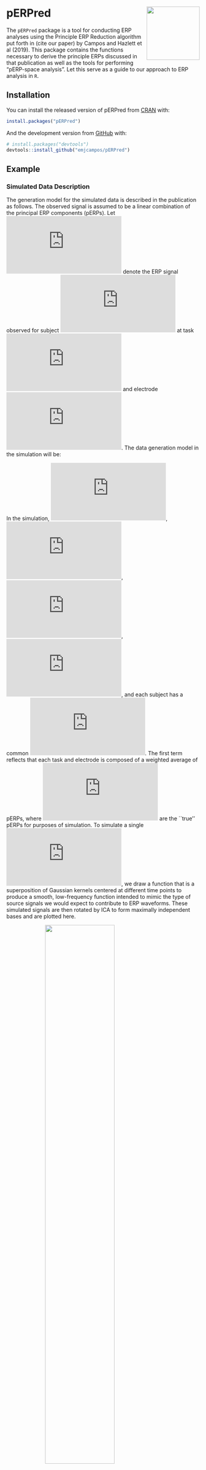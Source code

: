 
<!-- README.md is generated from README.Rmd. Please edit that file -->

# pERPred <a href = 'https://github.com/emjcampos/pERPred'><img src = 'man/figures/pERPred.png' align = "right" height = "138.5" /></a>

<!-- badges: start -->

<!-- badges: end -->

The `pERPred` package is a tool for conducting ERP analyses using the
Principle ERP Reduction algorithm put forth in (cite our paper) by
Campos and Hazlett et al (2019). This package contains the functions
necessary to derive the principle ERPs discussed in that publication as
well as the tools for performing “pERP-space analysis”. Let this serve
as a guide to our approach to ERP analysis in `R`.

## Installation

You can install the released version of pERPred from
[CRAN](https://CRAN.R-project.org) with:

``` r
install.packages("pERPred")
```

And the development version from [GitHub](https://github.com/) with:

``` r
# install.packages("devtools")
devtools::install_github("emjcampos/pERPred")
```

## Example

### Simulated Data Description

The generation model for the simulated data is described in the
publication as follows. The observed signal is assumed to be a linear
combination of the principal ERP components (pERPs). Let
![Y\_{i,v,e}(t)](https://latex.codecogs.com/png.latex?Y_%7Bi%2Cv%2Ce%7D%28t%29
"Y_{i,v,e}(t)") denote the ERP signal observed for subject
![i](https://latex.codecogs.com/png.latex?i "i") at task
![v](https://latex.codecogs.com/png.latex?v "v") and electrode
![e](https://latex.codecogs.com/png.latex?e "e"). The data generation
model in the simulation will be: 

In the simulation, ![N
= 100](https://latex.codecogs.com/png.latex?N%20%3D%20100 "N = 100"),
![V = 9](https://latex.codecogs.com/png.latex?V%20%3D%209 "V = 9"), ![C
= 5](https://latex.codecogs.com/png.latex?C%20%3D%205 "C = 5"), ![T
= 384](https://latex.codecogs.com/png.latex?T%20%3D%20384 "T = 384"),
and each subject has a common ![E
= 40](https://latex.codecogs.com/png.latex?E%20%3D%2040 "E = 40"). The
first term reflects that each task and electrode is composed of a
weighted average of pERPs, where
![\\phi^{\\star}\_c(t)](https://latex.codecogs.com/png.latex?%5Cphi%5E%7B%5Cstar%7D_c%28t%29
"\\phi^{\\star}_c(t)") are the \`\`true’’ pERPs for purposes of
simulation. To simulate a single
![\\phi^{\\star}\_c(t)](https://latex.codecogs.com/png.latex?%5Cphi%5E%7B%5Cstar%7D_c%28t%29
"\\phi^{\\star}_c(t)"), we draw a function that is a superposition of
Gaussian kernels centered at different time points to produce a smooth,
low-frequency function intended to mimic the type of source signals we
would expect to contribute to ERP waveforms. These simulated signals are
then rotated by ICA to form maximally independent bases and are plotted
here.

<img src="man/figures/README-true_pERPs-1.png" width="60%" style="display: block; margin: auto;" />

The coefficients,
![k\_{c,v,e}](https://latex.codecogs.com/png.latex?k_%7Bc%2Cv%2Ce%7D
"k_{c,v,e}"), are drawn from a normal distribution with mean zero and
variance
![\\sigma^2\_{k}=0.25](https://latex.codecogs.com/png.latex?%5Csigma%5E2_%7Bk%7D%3D0.25
"\\sigma^2_{k}=0.25").

The second term reflects the structured stochastic canonical component
with dependencies within a subject across tasks and electrodes. The
subject specific scores
![\\xi\_{c,i,v,e}](https://latex.codecogs.com/png.latex?%5Cxi_%7Bc%2Ci%2Cv%2Ce%7D
"\\xi_{c,i,v,e}") will be simulated from a Matrix Normal (to create a
depedence structure within tasks and across electrodes) with mean zero
and covariance matrices
![\\Sigma\_{c,v}](https://latex.codecogs.com/png.latex?%5CSigma_%7Bc%2Cv%7D
"\\Sigma_{c,v}") and
![\\Sigma\_{c,e}](https://latex.codecogs.com/png.latex?%5CSigma_%7Bc%2Ce%7D
"\\Sigma_{c,e}") of dimension ![V\\ast
V](https://latex.codecogs.com/png.latex?V%5Cast%20V "V\\ast V") and
![E\\ast E](https://latex.codecogs.com/png.latex?E%5Cast%20E "E\\ast E")
(identically and independently drawn over subjects only). The covariance
matrices are created in the same way for the electrode and task
dimensions. A matrix with 0.5 on the diagonal and 0.1 elsewhere created.
Each of these is multiplied by a factor (0.1, 0.2, 0.3, 0.4, 0.5), so
that each true ERP component is represented differently. In the results,
we expect the component with the highest multiplier to explain the most
variation in the observed signals.

The last term is the independent and identically distributed (iid)
measurement error. The measurement error
![\\zeta\_{i,v,e}(t)](https://latex.codecogs.com/png.latex?%5Czeta_%7Bi%2Cv%2Ce%7D%28t%29
"\\zeta_{i,v,e}(t)") will be simulated as independent draws (over
![i](https://latex.codecogs.com/png.latex?i "i"),
![v](https://latex.codecogs.com/png.latex?v "v"), and
![e](https://latex.codecogs.com/png.latex?e "e")) from a normal
distribution with mean zero and variance
![\\sigma\_\\text{error}^2](https://latex.codecogs.com/png.latex?%5Csigma_%5Ctext%7Berror%7D%5E2
"\\sigma_\\text{error}^2") equal to some proportion of the signal
variance. Define the variance of the simulated signal terms
![\\sum\_{c=1}^C k\_{c,v,e}\\phi^{\\star}\_c(t) + \\sum\_{c=1}^C
\\xi\_{c,i,v,e}\\phi^{\\star}\_c(t)](https://latex.codecogs.com/png.latex?%5Csum_%7Bc%3D1%7D%5EC%20k_%7Bc%2Cv%2Ce%7D%5Cphi%5E%7B%5Cstar%7D_c%28t%29%20%2B%20%5Csum_%7Bc%3D1%7D%5EC%20%5Cxi_%7Bc%2Ci%2Cv%2Ce%7D%5Cphi%5E%7B%5Cstar%7D_c%28t%29
"\\sum_{c=1}^C k_{c,v,e}\\phi^{\\star}_c(t) + \\sum_{c=1}^C \\xi_{c,i,v,e}\\phi^{\\star}_c(t)")
to be
![\\sigma\_\\text{signal}^2](https://latex.codecogs.com/png.latex?%5Csigma_%5Ctext%7Bsignal%7D%5E2
"\\sigma_\\text{signal}^2"). For the purposes of this vignette, we will
only explore the low noise case in which 1/3 of the simulated ERP will
be noise so ![\\sigma^2\_\\text{error} =
\\sqrt{0.5}\\times\\sigma\_\\text{signal}](https://latex.codecogs.com/png.latex?%5Csigma%5E2_%5Ctext%7Berror%7D%20%3D%20%5Csqrt%7B0.5%7D%5Ctimes%5Csigma_%5Ctext%7Bsignal%7D
"\\sigma^2_\\text{error} = \\sqrt{0.5}\\times\\sigma_\\text{signal}").

The data to be used in the `pERPred` function must be averaged over
trials. Then there must be one column for the “Task”, “Subject”, and
“Time”, and the remaining columns are the named electrodes that were
observed. All subjects must have the same number of time points observed
as well as the same number of tasks. However, there may be a different
number of electrodes (use NA for the missing electrodes). For example,
our simulated data looks like this:

``` r
head(simulated_data[, 1:7])
#>     Task     Subject      Time        AF3       AF4        AFZ         C3
#> 1 Task_1 Subject_001 0.0026042 -0.8315047 1.6557474 -1.4637006 -1.2174339
#> 2 Task_1 Subject_001 0.0052083  0.9028223 1.1525489 -2.3697299 -3.4455528
#> 3 Task_1 Subject_001 0.0078125 -0.0770906 0.5224889 -0.8622194 -0.6448022
#> 4 Task_1 Subject_001 0.0104167 -0.2268654 0.0654785 -2.8212200 -3.6817255
#> 5 Task_1 Subject_001 0.0130208 -1.1375707 1.3043730 -1.1123895 -1.5617383
#> 6 Task_1 Subject_001 0.0156250 -1.8166604 0.7649564 -0.9293482 -2.6024852
```

### pERP-RED

Begin by loading the `pERPred` package.

``` r
library(pERPred)
```

Now using the `pERPred` function, you can estimate the pERPs. There are
two choices that are chosen by the user:  
1\. the number of pERPs to estimate; and  
2\. the proportion of variation each of the PCA steps must explain.

By default, the percent of variation is set to 80. Raising this value
means more components will be kept in each of the PCA steps and the
computation time will rise accordingly. Also, the number of pERPs is
chosen based on an ![R^2](https://latex.codecogs.com/png.latex?R%5E2
"R^2") value defined as:  and can be calculated using the `R2_test`
function.

When estimating the pERPs, split the data into a training and test set,
then calculate the
![R^2\_{test}](https://latex.codecogs.com/png.latex?R%5E2_%7Btest%7D
"R^2_{test}"). After the number of pERPs is chosen, you can re-estimate
the pERPs using the whole dataset. If preferred, it is possible to
parallelize the estimation to speed up this process using the `future`
package (see commented code).

``` r
subject_list <- unique(simulated_data$Subject)
electrode_list <- names(simulated_data)[-c(1:3)]
task_list <- unique(simulated_data$Task)
train_subjects <- 
  sort(sample(subject_list, round(2 * length(subject_list) / 3)))

pERPs <- map(3:7, 
             ~ pERPred(simulated_data[simulated_data$Subject %in%
                                        train_subjects, ],
                       num_pERPs = .x,
                       percent_variation = 80))

# library(future)
# plan(multiprocess) 
# pERPs <- future_map(3:7, 
#                     ~ pERPred(simulated_data[simulated_data$Subject %in% 
#                                                train_subjects, ], 
#                               num_pERPs = .x, 
#                               percent_variation = 80), 
#                     .progress = TRUE)
```

Based on the
![R^2\_{test}](https://latex.codecogs.com/png.latex?R%5E2_%7Btest%7D
"R^2_{test}") values, we would choose 5 as the appropriate number of
pERPs since it is the point at which the
![R^2\_{test}](https://latex.codecogs.com/png.latex?R%5E2_%7Btest%7D
"R^2_{test}") tapers off.

``` r
map_dfr(pERPs, ~R2_test(simulated_data, .x)) 
```

    #> # A tibble: 5 x 2
    #>      R2 pERPs
    #>   <dbl> <int>
    #> 1 0.468     3
    #> 2 0.575     4
    #> 3 0.671     5
    #> 4 0.672     6
    #> 5 0.673     7

``` r
pERPs5 <- pERPred(simulated_data,
                 num_pERPs = 5,
                 percent_variation = 80)
```

``` r
pERPs5 %>%
  mutate(Time = unique(simulated_data$Time)) %>%
  gather(pERP, Amplitude, -Time) %>%
  ggplot() +
  geom_line(aes(x = Time, y = Amplitude)) +
  facet_wrap(~ pERP, ncol = 2)
```

<img src="man/figures/README-plot_pERPs-1.png" width="60%" style="display: block; margin: auto;" />

### pERP-space Analysis

There are many analyses we can perform using these pERPs. In the paper,
we discuss a few. First, we want to compute the weights
![\\omega\_j](https://latex.codecogs.com/png.latex?%5Comega_j
"\\omega_j") for each record using the `pERP_scorer` function.

``` r
individual_scores <- pERP_scorer(simulated_data, pERPs5)
```

``` r
head(individual_scores)
#> # A tibble: 6 x 8
#> # Groups:   Task, Subject, Electrode [2]
#>   Task   Subject     Electrode term   estimate std.error statistic  p.value
#>   <chr>  <chr>       <chr>     <chr>     <dbl>     <dbl>     <dbl>    <dbl>
#> 1 Task_1 Subject_001 AF3       pERP …   0.562     0.0456    12.3   1.64e-29
#> 2 Task_1 Subject_001 AF3       pERP …  -0.153     0.0456    -3.35  8.83e- 4
#> 3 Task_1 Subject_001 AF3       pERP …  -0.383     0.0456    -8.38  1.02e-15
#> 4 Task_1 Subject_001 AF3       pERP …   0.682     0.0456    15.0   4.69e-40
#> 5 Task_1 Subject_001 AF3       pERP …   0.734     0.0456    16.1   9.10e-45
#> 6 Task_1 Subject_001 AF4       pERP …   0.0114    0.0480     0.238 8.12e- 1
```

Now we can reconstruct each record using their weights and the pERPs.
Here is an example using subject 1, electrode CZ, task 1.

``` r
record <- simulated_data %>% 
  filter(Subject == "Subject_001", 
         Task == "Task_1") %>% 
  select(Task, Time, "CZ")
scores <- individual_scores %>% 
  filter(Subject == "Subject_001", 
         Electrode == "CZ", 
         Task == "Task_1") %>% 
  pull(estimate)
projected <- data.frame("Projected" = as.matrix(pERPs5) %*% 
                          as.matrix(scores)) %>% 
  as.data.frame() %>% 
  mutate(Time = record$Time) %>% 
  mutate(Projected = Projected + mean(record$CZ))

ggplot() + 
  geom_line(data = record, 
            aes(x = Time, y = CZ, color = "Observed")) + 
  geom_line(data = projected, 
            aes(x = Time, y = Projected, color = "Reconstructed")) +
  theme(legend.title = element_blank()) + 
  labs(y = TeX("$\\mu V$"))
```

<img src="man/figures/README-individual_reconstruction-1.png" width="60%" style="display: block; margin: auto;" />

Keeping in mind that this is simulated data, we can visualize how these
weights are represented across the scalp for all subjects using the
`coefficient_headmap` function. Create a dataframe of the average scores
where the column of averages is named `average`. Split the dataframe by
Task to create a list of dataframes. This will allow the scale to remain
the same over all tasks. If you want the scale to stay the same over
only selected Tasks, only include those tasks in the list of dataframes.

``` r
average_scores <- individual_scores %>% 
  group_by(Task, Electrode, term) %>% 
  summarise(average = mean(estimate, na.rm = TRUE)) %>% 
  split(.$Task)

# keep scale the same across all tasks
coefficient_headmap("Task_1", average_scores)
```

<img src="man/figures/README-headmaps-1.png" width="60%" style="display: block; margin: auto;" />

``` r

# keep scale the same across only tasks 1 and 2
coefficient_headmap("Task_1", average_scores[c("Task_1", "Task_2")])
```

<img src="man/figures/README-headmaps-2.png" width="60%" style="display: block; margin: auto;" />

Here is an example of how one would conduct tests for differences among
groups. We will test if there is a difference in scores for Task\_1 and
Task\_2 at CZ.

``` r
pERP_difference(scores = individual_scores,
                electrode = "CZ",
                task1 = "Task_1",
                task2 = "Task_2")
#>      pERP Task_1 Overall Mean Task_1 Overall APSD Task_1 Overall SE
#> 1 pERP 01           0.3421022           0.3522178        0.03522178
#> 2 pERP 02           0.2765889           0.2360526        0.02360526
#> 3 pERP 03          -0.2785253           0.2056983        0.02056983
#> 4 pERP 04           0.2168410           0.3839734        0.03839734
#> 5 pERP 05          -0.7411287           0.3180623        0.03180623
#>   Task_1 Overall t Task_1 Overall N Task_2 Overall Mean
#> 1         9.712802              100         -0.01720551
#> 2        11.717256              100         -0.74303513
#> 3       -13.540475              100         -0.53359646
#> 4         5.647292              100         -0.26786325
#> 5       -23.301369              100          0.38377263
#>   Task_2 Overall APSD Task_2 Overall SE Task_2 Overall t Task_2 Overall N
#> 1           0.3367229        0.03367229       -0.5109693              100
#> 2           0.2540876        0.02540876      -29.2432679              100
#> 3           0.2073085        0.02073085      -25.7392477              100
#> 4           0.3917388        0.03917388       -6.8378031              100
#> 5           0.3675706        0.03675706       10.4407882              100
#>   Mean Difference SE Difference          t signif
#> 1       0.3593077    0.04872778   7.373774      *
#> 2       1.0196240    0.03468160  29.399566      *
#> 3       0.2550712    0.02920421   8.734053      *
#> 4       0.4847042    0.05485388   8.836280      *
#> 5      -1.1249013    0.04860779 -23.142408      *
```

If we had another grouping variable, such as diagnosis, we could add
that to the individual scores dataframe.

``` r
set.seed(1234)
group <- data.frame(
  Subject = distinct(simulated_data, Subject),
  group_member = sample(
    c("Control", "Treatment"),
    100,
    replace = TRUE,
    prob = c(.5, .5)
  )
)

individual_scores_groups <- full_join(individual_scores, group, by = "Subject")

pERP_difference(scores = individual_scores_groups,
                electrode = "CZ",
                task1 = "Task_1",
                group1 = "Control", 
                group2 = "Treatment")
#>      pERP Task_1 Control Mean Task_1 Control APSD Task_1 Control SE
#> 1 pERP 01           0.3023001           0.3446887        0.05138316
#> 2 pERP 02           0.2997375           0.2228006        0.03321315
#> 3 pERP 03          -0.2922279           0.2063993        0.03076820
#> 4 pERP 04           0.2160037           0.3539055        0.05275711
#> 5 pERP 05          -0.7609320           0.3456268        0.05152300
#>   Task_1 Control t Task_1 Control N Task_1 Treatment Mean
#> 1         5.883251               45             0.3746675
#> 2         9.024661               45             0.2576492
#> 3        -9.497727               45            -0.2673141
#> 4         4.094306               45             0.2175260
#> 5       -14.768784               45            -0.7249260
#>   Task_1 Treatment APSD Task_1 Treatment SE Task_1 Treatment t
#> 1             0.3580919          0.04828510           7.759486
#> 2             0.2467701          0.03327447           7.743148
#> 3             0.2063382          0.02782264          -9.607788
#> 4             0.4101740          0.05530784           3.933005
#> 5             0.2958655          0.03989450         -18.171076
#>   Task_1 Treatment N Mean Difference SE Difference           t signif
#> 1                 55    -0.072367483    0.07051014 -1.02634145       
#> 2                 55     0.042088294    0.04701387  0.89523136       
#> 3                 55    -0.024913886    0.04148230 -0.60059070       
#> 4                 55    -0.001522269    0.07643475 -0.01991593       
#> 5                 55    -0.036006055    0.06516280 -0.55255539
```

The user can insert these tables directly into their manuscript using
`kable`, `xtable` or any other of a number of tools in `R`.
